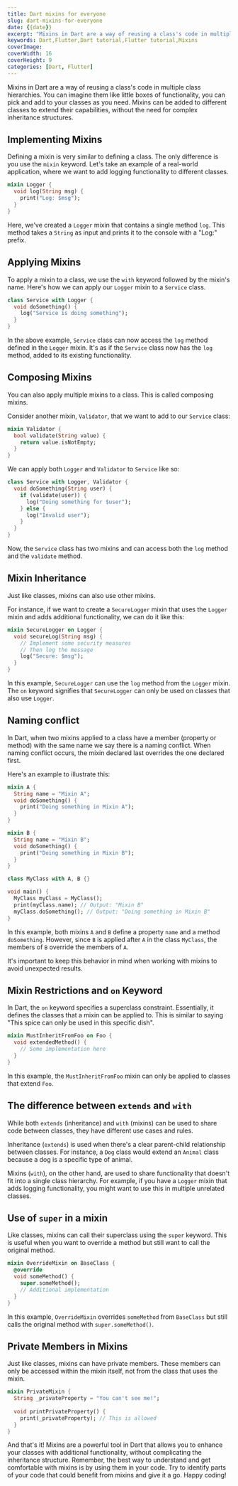 ```yaml
---
title: Dart mixins for everyone
slug: dart-mixins-for-everyone
date: {{date}}
excerpt: "Mixins in Dart are a way of reusing a class's code in multiple class hierarchies. Mixins can be added to different classes to extend their capabilities, without the need for complex inheritance structures."
keywords: Dart,Flutter,Dart tutorial,Flutter tutorial,Mixins
coverImage: 
coverWidth: 16
coverHeight: 9
categories: [Dart, Flutter]
---
```


Mixins in Dart are a way of reusing a class's code in multiple class hierarchies. You can imagine them like little boxes of functionality, you can pick  and add to your classes as you need. Mixins can be added to different classes to extend their capabilities, without the need for complex inheritance structures.

## Implementing Mixins

Defining a mixin is very similar to defining a class. The only difference is you use the `mixin` keyword. Let's take an example of a real-world application, where we want to add logging functionality to different classes.

```dart
mixin Logger {
  void log(String msg) {
    print("Log: $msg");
  }
}
```

Here, we've created a `Logger` mixin that contains a single method `log`. This method takes a `String` as input and prints it to the console with a "Log:" prefix.

## Applying Mixins

To apply a mixin to a class, we use the `with` keyword followed by the mixin's name. Here's how we can apply our `Logger` mixin to a `Service` class.

```dart
class Service with Logger {
  void doSomething() {
    log("Service is doing something");
  }
}
```

In the above example, `Service` class can now access the `log` method defined in the `Logger` mixin. It's as if the `Service` class now has the `log` method, added to its existing functionality.

## Composing Mixins

You can also apply multiple mixins to a class. This is called composing mixins.

Consider another mixin, `Validator`, that we want to add to our `Service` class:

```dart
mixin Validator {
  bool validate(String value) {
    return value.isNotEmpty;
  }
}
```

We can apply both `Logger` and `Validator` to `Service` like so:

```dart
class Service with Logger, Validator {
  void doSomething(String user) {
    if (validate(user)) {
      log("Doing something for $user");
    } else {
      log("Invalid user");
    }
  }
}
```

Now, the `Service` class has two mixins and can access both the `log` method and the `validate` method.

## Mixin Inheritance

Just like classes, mixins can also use other mixins.

For instance, if we want to create a `SecureLogger` mixin that uses the `Logger` mixin and adds additional functionality, we can do it like this:

```dart
mixin SecureLogger on Logger {
  void secureLog(String msg) {
    // Implement some security measures
    // Then log the message
    log("Secure: $msg");
  }
}
```

In this example, `SecureLogger` can use the `log` method from the `Logger` mixin. The `on` keyword signifies that `SecureLogger` can only be used on classes that also use `Logger`.

## Naming conflict

In Dart, when two mixins applied to a class have a member (property or method) with the same name we say there is a naming conflict. When naming conflict occurs, the mixin declared last overrides the one declared first.

Here's an example to illustrate this:

```dart
mixin A {
  String name = "Mixin A";
  void doSomething() {
    print("Doing something in Mixin A");
  }
}

mixin B {
  String name = "Mixin B";
  void doSomething() {
    print("Doing something in Mixin B");
  }
}

class MyClass with A, B {}

void main() {
  MyClass myClass = MyClass();
  print(myClass.name); // Output: "Mixin B"
  myClass.doSomething(); // Output: "Doing something in Mixin B"
}
```

In this example, both mixins `A` and `B` define a property `name` and a method `doSomething`. However, since `B` is applied after `A` in the class `MyClass`, the members of `B` override the members of `A`.

It's important to keep this behavior in mind when working with mixins to avoid unexpected results.

## Mixin Restrictions and `on` Keyword

In Dart, the `on` keyword specifies a superclass constraint. Essentially, it defines the classes that a mixin can be applied to. This is similar to saying "This spice can only be used in this specific dish".

```dart
mixin MustInheritFromFoo on Foo {
  void extendedMethod() {
    // Some implementation here
  }
}
```

In this example, the `MustInheritFromFoo` mixin can only be applied to classes that extend `Foo`.

## The difference between `extends` and `with`

While both `extends` (inheritance) and `with` (mixins) can be used to share code between classes, they have different use cases and rules. 

Inheritance (`extends`) is used when there's a clear parent-child relationship between classes. For instance, a `Dog` class would extend an `Animal` class because a dog is a specific type of animal.

Mixins (`with`), on the other hand, are used to share functionality that doesn't fit into a single class hierarchy. For example, if you have a `Logger` mixin that adds logging functionality, you might want to use this in multiple unrelated classes.

## Use of `super` in a mixin

Like classes, mixins can call their superclass using the `super` keyword. This is useful when you want to override a method but still want to call the original method.

```dart
mixin OverrideMixin on BaseClass {
  @override
  void someMethod() {
    super.someMethod();
    // Additional implementation
  }
}
```

In this example, `OverrideMixin` overrides `someMethod` from `BaseClass` but still calls the original method with `super.someMethod()`.

## Private Members in Mixins

Just like classes, mixins can have private members. These members can only be accessed within the mixin itself, not from the class that uses the mixin.

```dart
mixin PrivateMixin {
  String _privateProperty = "You can't see me!";
  
  void printPrivateProperty() {
    print(_privateProperty); // This is allowed
  }
}
```


And that's it! Mixins are a powerful tool in Dart that allows you to enhance your classes with additional functionality, without complicating the inheritance structure. Remember, the best way to understand and get comfortable with mixins is by using them in your code. Try to identify parts of your code that could benefit from mixins and give it a go. Happy coding!